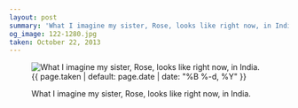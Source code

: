 ```yaml
---
layout: post
summary: 'What I imagine my sister, Rose, looks like right now, in India.'
og_image: 122-1280.jpg
taken: October 22, 2013
---
```


<figure class="post" data-src="{{ site.assets_url }}/{{ page.og_image }}">
<img alt="What I imagine my sister, Rose, looks like right now, in India." sizes="(min-width: 700px) 50vw, calc(100vw - 2rem)" src="{{ site.assets_url }}/122-640.jpg" srcset="{{ site.assets_url }}/122-1280.jpg 1280w, {{ site.assets_url }}/122-960.jpg 960w, {{ site.assets_url }}/122-640.jpg 640w, {{ site.assets_url }}/122-320.jpg 320w"/>
<figcaption>
<time>{{ page.taken | default: page.date | date: "%B %-d, %Y" }}</time>
<p>What I imagine my sister, Rose, looks like right now, in India.</p>
</figcaption>
</figure>
